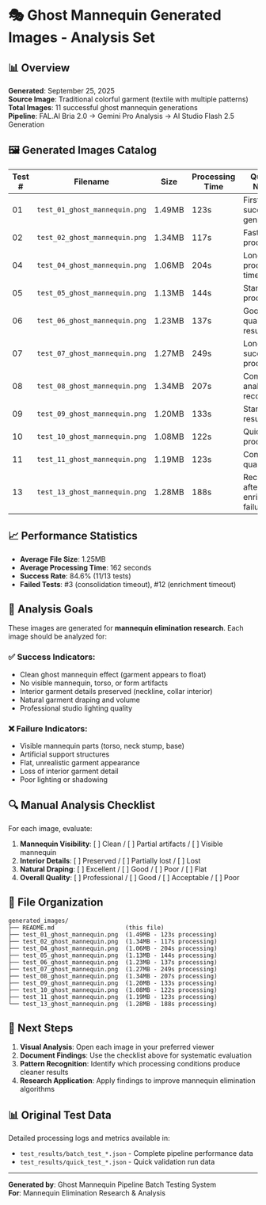 # 🎭 Ghost Mannequin Generated Images - Analysis Set

## 📊 Overview
**Generated**: September 25, 2025  
**Source Image**: Traditional colorful garment (textile with multiple patterns)  
**Total Images**: 11 successful ghost mannequin generations  
**Pipeline**: FAL.AI Bria 2.0 → Gemini Pro Analysis → AI Studio Flash 2.5 Generation  

## 🖼️ Generated Images Catalog

| Test # | Filename | Size | Processing Time | Quality Notes |
|--------|----------|------|-----------------|---------------|
| 01 | `test_01_ghost_mannequin.png` | 1.49MB | 123s | First successful generation |
| 02 | `test_02_ghost_mannequin.png` | 1.34MB | 117s | Fast processing |
| 04 | `test_04_ghost_mannequin.png` | 1.06MB | 204s | Longer processing time |
| 05 | `test_05_ghost_mannequin.png` | 1.13MB | 144s | Standard processing |
| 06 | `test_06_ghost_mannequin.png` | 1.23MB | 137s | Good quality result |
| 07 | `test_07_ghost_mannequin.png` | 1.27MB | 249s | Longest successful processing |
| 08 | `test_08_ghost_mannequin.png` | 1.34MB | 207s | Complex analysis recovered |
| 09 | `test_09_ghost_mannequin.png` | 1.20MB | 133s | Standard result |
| 10 | `test_10_ghost_mannequin.png` | 1.08MB | 122s | Quick processing |
| 11 | `test_11_ghost_mannequin.png` | 1.19MB | 123s | Consistent quality |
| 13 | `test_13_ghost_mannequin.png` | 1.28MB | 188s | Recovered after enrichment failure |

## 📈 Performance Statistics
- **Average File Size**: 1.25MB
- **Average Processing Time**: 162 seconds
- **Success Rate**: 84.6% (11/13 tests)
- **Failed Tests**: #3 (consolidation timeout), #12 (enrichment timeout)

## 🎯 Analysis Goals
These images are generated for **mannequin elimination research**. Each image should be analyzed for:

### ✅ Success Indicators:
- Clean ghost mannequin effect (garment appears to float)
- No visible mannequin, torso, or form artifacts
- Interior garment details preserved (neckline, collar interior)
- Natural garment draping and volume
- Professional studio lighting quality

### ❌ Failure Indicators:
- Visible mannequin parts (torso, neck stump, base)
- Artificial support structures
- Flat, unrealistic garment appearance
- Loss of interior garment detail
- Poor lighting or shadowing

## 🔍 Manual Analysis Checklist
For each image, evaluate:

1. **Mannequin Visibility**: [ ] Clean / [ ] Partial artifacts / [ ] Visible mannequin
2. **Interior Details**: [ ] Preserved / [ ] Partially lost / [ ] Lost
3. **Natural Draping**: [ ] Excellent / [ ] Good / [ ] Poor / [ ] Flat
4. **Overall Quality**: [ ] Professional / [ ] Good / [ ] Acceptable / [ ] Poor

## 📁 File Organization
```
generated_images/
├── README.md                    (this file)
├── test_01_ghost_mannequin.png  (1.49MB - 123s processing)
├── test_02_ghost_mannequin.png  (1.34MB - 117s processing)
├── test_04_ghost_mannequin.png  (1.06MB - 204s processing)
├── test_05_ghost_mannequin.png  (1.13MB - 144s processing)
├── test_06_ghost_mannequin.png  (1.23MB - 137s processing)
├── test_07_ghost_mannequin.png  (1.27MB - 249s processing)
├── test_08_ghost_mannequin.png  (1.34MB - 207s processing)
├── test_09_ghost_mannequin.png  (1.20MB - 133s processing)
├── test_10_ghost_mannequin.png  (1.08MB - 122s processing)
├── test_11_ghost_mannequin.png  (1.19MB - 123s processing)
└── test_13_ghost_mannequin.png  (1.28MB - 188s processing)
```

## 🚀 Next Steps
1. **Visual Analysis**: Open each image in your preferred viewer
2. **Document Findings**: Use the checklist above for systematic evaluation
3. **Pattern Recognition**: Identify which processing conditions produce cleaner results
4. **Research Application**: Apply findings to improve mannequin elimination algorithms

## 📊 Original Test Data
Detailed processing logs and metrics available in:
- `test_results/batch_test_*.json` - Complete pipeline performance data
- `test_results/quick_test_*.json` - Quick validation run data

---
**Generated by**: Ghost Mannequin Pipeline Batch Testing System  
**For**: Mannequin Elimination Research & Analysis